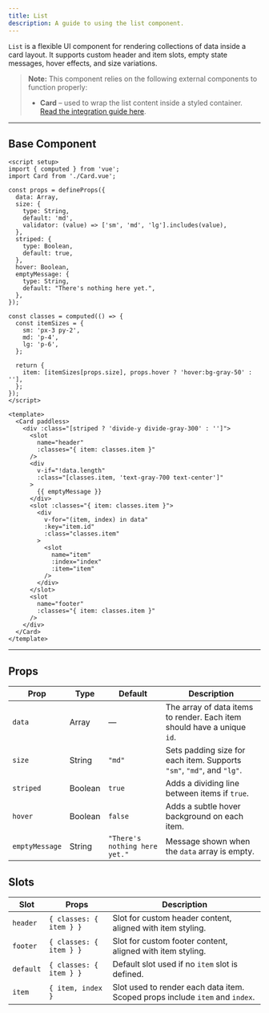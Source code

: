 ```yaml
---
title: List
description: A guide to using the list component.
---
```


`List` is a flexible UI component for rendering collections of data inside a card layout. It supports custom header and item slots, empty state messages, hover effects, and size variations.

> **Note:** This component relies on the following external components to function properly:
> * **Card** – used to wrap the list content inside a styled container. [Read the integration guide here](/components/card).

---

## Base Component

```vue
<script setup>
import { computed } from 'vue';
import Card from './Card.vue';

const props = defineProps({
  data: Array,
  size: {
    type: String,
    default: 'md',
    validator: (value) => ['sm', 'md', 'lg'].includes(value),
  },
  striped: {
    type: Boolean,
    default: true,
  },
  hover: Boolean,
  emptyMessage: {
    type: String,
    default: "There's nothing here yet.",
  },
});

const classes = computed(() => {
  const itemSizes = {
    sm: 'px-3 py-2',
    md: 'p-4',
    lg: 'p-6',
  };

  return {
    item: [itemSizes[props.size], props.hover ? 'hover:bg-gray-50' : ''],
  };
});
</script>

<template>
  <Card paddless>
    <div :class="[striped ? 'divide-y divide-gray-300' : '']">
      <slot
        name="header"
        :classes="{ item: classes.item }"
      />
      <div
        v-if="!data.length"
        :class="[classes.item, 'text-gray-700 text-center']"
      >
        {{ emptyMessage }}
      </div>
      <slot :classes="{ item: classes.item }">
        <div
          v-for="(item, index) in data"
          :key="item.id"
          :class="classes.item"
        >
          <slot
            name="item"
            :index="index"
            :item="item"
          />
        </div>
      </slot>
      <slot
        name="footer"
        :classes="{ item: classes.item }"
      />
    </div>
  </Card>
</template>
```

---

## Props

| Prop           | Type    | Default                       | Description                                                             |
| -------------- | ------- | ----------------------------- | ----------------------------------------------------------------------- |
| `data`         | Array   | —                             | The array of data items to render. Each item should have a unique `id`. |
| `size`         | String  | `"md"`                        | Sets padding size for each item. Supports `"sm"`, `"md"`, and `"lg"`.   |
| `striped`      | Boolean | `true`                        | Adds a dividing line between items if `true`.                           |
| `hover`        | Boolean | `false`                       | Adds a subtle hover background on each item.                            |
| `emptyMessage` | String  | `"There's nothing here yet."` | Message shown when the `data` array is empty.                           |

## Slots

| Slot      | Props                   | Description                                                                  |
| --------- | ----------------------- | ---------------------------------------------------------------------------- |
| `header`  | `{ classes: { item } }` | Slot for custom header content, aligned with item styling.                   |
| `footer`  | `{ classes: { item } }` | Slot for custom footer content, aligned with item styling.                   |
| `default` | `{ classes: { item } }` | Default slot used if no `item` slot is defined.                              |
| `item`    | `{ item, index }`       | Slot used to render each data item. Scoped props include `item` and `index`. |